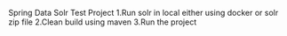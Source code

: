 Spring Data Solr Test Project
1.Run solr in local either using docker or solr zip file
2.Clean build using maven
3.Run the project 
